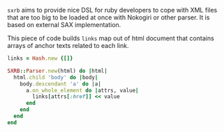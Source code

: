`sxrb` aims to provide nice DSL for ruby developers to cope with XML files that
are too big to be loaded at once with Nokogiri or other parser. It is based on
external SAX implementation.

This piece of code builds `links` map out of html document that contains arrays
of anchor texts related to each link.

```ruby
links = Hash.new {[]}

SXRB::Parser.new(html) do |html|
  html.child 'body' do |body|
    body.descendant 'a' do |a|
      a.on_whole_element do |attrs, value|
        links[attrs[:href]] << value
      end
    end
  end
end
```
